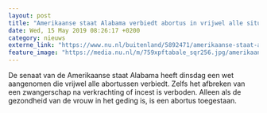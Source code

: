 ```yaml
---
layout: post
title: "Amerikaanse staat Alabama verbiedt abortus in vrijwel alle situaties"
date: Wed, 15 May 2019 08:26:17 +0200
category: nieuws
externe_link: "https://www.nu.nl/buitenland/5892471/amerikaanse-staat-alabama-verbiedt-abortus-in-vrijwel-alle-situaties.html"
feature_image: "https://media.nu.nl/m/759xpftabale_sqr256.jpg/amerikaanse-staat-alabama-verbiedt-abortus-in-vrijwel-alle-situaties.jpg"
---
```


De senaat van de Amerikaanse staat Alabama heeft dinsdag een wet aangenomen die vrijwel alle abortussen verbiedt. Zelfs het afbreken van een zwangerschap na verkrachting of incest is verboden. Alleen als de gezondheid van de vrouw in het geding is, is een abortus toegestaan.
